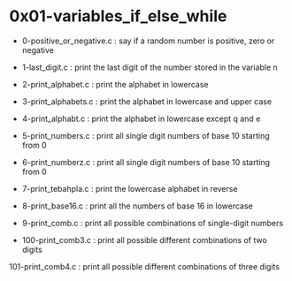 # 0x01-variables_if_else_while

* 0-positive_or_negative.c : say if a random number is positive, zero or negative

* 1-last_digit.c : print the last digit of the number stored in the variable n

* 2-print_alphabet.c : print the alphabet in lowercase

* 3-print_alphabets.c : print the alphabet in lowercase and upper case

* 4-print_alphabt.c : print the alphabet in lowercase except q and e

* 5-print_numbers.c : print all single digit numbers of base 10 starting from 0

* 6-print_numberz.c : print all single digit numbers of base 10 starting from 0

* 7-print_tebahpla.c : print the lowercase alphabet in reverse

* 8-print_base16.c : print all the numbers of base 16 in lowercase

* 9-print_comb.c : print all possible combinations of single-digit numbers

* 100-print_comb3.c : print all possible different combinations of two digits

101-print_comb4.c : print all possible different combinations of three digits

